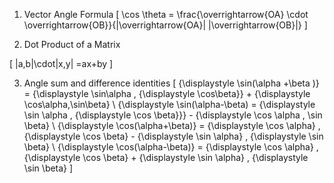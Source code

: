 1. Vector Angle Formula
\[
\cos \theta = \frac{\overrightarrow{OA} \cdot \overrightarrow{OB}}{|\overrightarrow{OA}| |\overrightarrow{OB}|}
\]

2. Dot Product of a Matrix

\[
|a,b|\cdot|x,y| =ax+by
\]

3. Angle sum and difference identities
\[
    {\displaystyle \sin(\alpha +\beta )} = {\displaystyle \sin\alpha \, {\displaystyle \cos\beta}} + {\displaystyle \cos\alpha\,\sin\beta}
\\
   {\displaystyle \sin(\alpha-\beta) = {\displaystyle \sin \alpha \, {\displaystyle \cos \beta}}} - {\displaystyle \cos \alpha \, \sin \beta}
\\ 
   {\displaystyle \cos(\alpha+\beta)} = {\displaystyle \cos \alpha} \, {\displaystyle \cos \beta} - {\displaystyle \sin \alpha} \, {\displaystyle \sin \beta}
\\
   {\displaystyle \cos(\alpha-\beta)} = {\displaystyle \cos \alpha} \, {\displaystyle \cos \beta} + {\displaystyle \sin \alpha} \, {\displaystyle \sin \beta}
\]